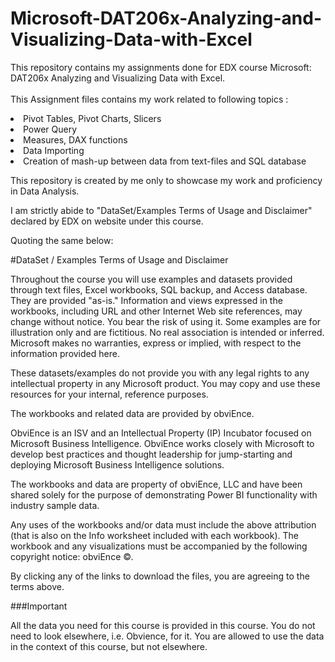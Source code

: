 # Microsoft-DAT206x-Analyzing-and-Visualizing-Data-with-Excel

This repository contains my assignments done for EDX course Microsoft: DAT206x Analyzing and Visualizing Data with Excel.</br>
</br>
This Assignment files contains my work related to following topics :</br>
<li>Pivot Tables, Pivot Charts, Slicers </br>
<li>Power Query  </br>
<li>Measures, DAX functions </br>
<li>Data Importing </br>
<li>Creation of mash-up between data from text-files and SQL database</br>

This repository is created by me only to showcase my work and proficiency in Data Analysis. 

I am strictly abide to "DataSet/Examples Terms of Usage and Disclaimer" declared by EDX on website under this course.

Quoting the same below:

#DataSet / Examples Terms of Usage and Disclaimer

Throughout the course you will use examples and datasets provided through text files, Excel workbooks, SQL backup, and Access database. They are provided "as-is." Information and views expressed in the workbooks, including URL and other Internet Web site references, may change without notice. You bear the risk of using it. Some examples are for illustration only and are fictitious. No real association is intended or inferred. Microsoft makes no warranties, express or implied, with respect to the information provided here.

These datasets/examples do not provide you with any legal rights to any intellectual property in any Microsoft product. You may copy and use these resources for your internal, reference purposes.

The workbooks and related data are provided by obviEnce.

ObviEnce is an ISV and an Intellectual Property (IP) Incubator focused on Microsoft Business Intelligence. ObviEnce works closely with Microsoft to develop best practices and thought leadership for jump-starting and deploying Microsoft Business Intelligence solutions.

The workbooks and data are property of obviEnce, LLC and have been shared solely for the purpose of demonstrating Power BI functionality with industry sample data.

Any uses of the workbooks and/or data must include the above attribution (that is also on the Info worksheet included with each workbook). The workbook and any visualizations must be accompanied by the following copyright notice: obviEnce ©.

By clicking any of the links to download the files, you are agreeing to the terms above.

###Important

All the data you need for this course is provided in this course. You do not need to look elsewhere, i.e. Obvience, for it. You are allowed to use the data in the context of this course, but not elsewhere.

